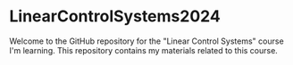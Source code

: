 # LinearControlSystems2024
Welcome to the GitHub repository for the "Linear Control Systems" course I'm learning. This repository contains my materials related to this course.
